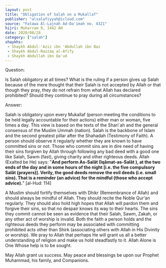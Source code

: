 ```yaml
---
layout: post
title: "Obligation of Salah on a Mukallaf"
publisher: "alsalafiyyah@icloud.com"
source: "Fatawa Al-Lajnah Ad-Da'imah no. 4321"
hijri: Muharram 9, 1442 AH
date: 2020/08/28
category: ["salah"]
shaykhs: 
 - Shaykh Abdul-'Aziz ibn 'Abdullah ibn Baz
 - Shaykh Abdul-Razzaq al-Afify
 - Shaykh Abdullah ibn Qa'ud
---
```


Question: 

Is Salah obligatory at all times? What is the ruling if a person gives up Salah because of the mere thought that their Salah is not accepted by Allah or that though they pray, they do not refrain from what Allah has declared prohibited? Should they continue to pray during all circumstances?

Answer:

Salah is obligatory upon every Mukallaf (person meeting the conditions to be held legally accountable for their actions) either man or woman, five times a day. This view is based on the texts of the Shari`ah and the general consensus of the Muslim Ummah (nation). Salah is the backbone of Islam and the second greatest pillar after the Shahadah (Testimony of Faith). A person should observe it regularly whether they are known to have committed sins or not. Those who commit sins are in dire need of having their sins forgiven by Allah through following any bad deed with a good one like Salah, Sawm (fast), giving charity and other righteous deeds. Allah (Exalted be He) says: "**And perform As-Salât (Iqâmat-as-Salât ), at the two ends of the day and in some hours of the night [i.e. the five compulsory Salât (prayers)]. Verily, the good deeds remove the evil deeds (i.e. small sins). That is a reminder (an advice) for the mindful (those who accept advice).**" [al-Hud: 114]

A Muslim should fortify themselves with Dhikr (Remembrance of Allah) and should always be mindful of Allah. They should recite the Noble Qur'an regularly. They should also hold high hopes that Allah will pardon them and forgive their sins, so that no despair knows its way to their hearts. The sins they commit cannot be seen as evidence that their Salah, Sawm, Zakah, or any other act of worship is invalid. Both the faith a person holds and the righteous deeds they perform may be associated with committing prohibited acts other than Shirk (associating others with Allah in His Divinity or worship). We pray to Allah that perhaps He will grant us all a better understanding of religion and make us hold steadfastly to it. Allah Alone is One Whose help is to be sought.

May Allah grant us success. May peace and blessings be upon our Prophet Muhammad, his family, and Companions.
